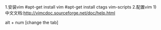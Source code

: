 
1.安装vim
	#apt-get install vim
	#apt-get install ctags vim-scripts
2.配置vim
	1)中文文档:http://vimcdoc.sourceforge.net/doc/help.html


alt + num [change the tab]
